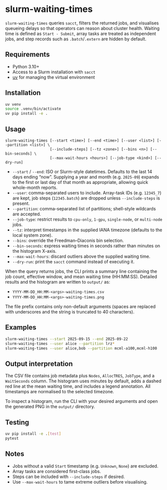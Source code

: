 # slurm-waiting-times

`slurm-waiting-times` queries `sacct`, filters the returned jobs, and visualises queueing delays so that operators can reason about cluster health. Waiting time is defined as `Start - Submit`, array tasks are treated as independent jobs, and step records such as `.batch`/`.extern` are hidden by default.

## Requirements

* Python 3.10+
* Access to a Slurm installation with `sacct`
* [uv](https://github.com/astral-sh/uv) for managing the virtual environment

## Installation

```bash
uv venv
source .venv/bin/activate
uv pip install -e .
```

## Usage

```text
slurm-waiting-times [--start <time>] [--end <time>] [--user <list>] [--partition <list>] \
                    [--include-steps] [--tz <zone>] [--bins <n>] [--bin-seconds] \
                    [--max-wait-hours <hours>] [--job-type <kind>] [--dry-run]
```

* `--start` / `--end`: ISO or Slurm-style datetimes. Defaults to the last 14 days ending “now”.
  Supplying a year and month (e.g. `2025-09`) expands to the first or last day of
  that month as appropriate, allowing quick whole-month reports.
* `--user`: comma-separated users to include. Array-task IDs (e.g. `12345_7`) are kept, job steps (`12345.batch`) are dropped unless `--include-steps` is present.
* `--partition`: comma-separated list of partitions; shell-style wildcards are accepted.
* `--job-type`: restrict results to `cpu-only`, `1-gpu`, `single-node`, or `multi-node` jobs.
* `--tz`: interpret timestamps in the supplied IANA timezone (defaults to the local system zone).
* `--bins`: override the Freedman–Diaconis bin selection.
* `--bin-seconds`: express waiting times in seconds rather than minutes on the histogram X-axis.
* `--max-wait-hours`: discard outliers above the supplied waiting time.
* `--dry-run`: print the `sacct` command instead of executing it.

When the query returns jobs, the CLI prints a summary line containing the job count, effective window, and mean waiting time (HH:MM:SS). Detailed results and the histogram are written to `output/` as:

* `YYYY-MM-DD_HH:MM-<args>-waiting-times.csv`
* `YYYY-MM-DD_HH:MM-<args>-waiting-times.png`

The file prefix contains only non-default arguments (spaces are replaced with underscores and the string is truncated to 40 characters).

## Examples

```bash
slurm-waiting-times --start 2025-09-15 --end 2025-09-22
slurm-waiting-times --user alice --partition lrz*
slurm-waiting-times --user alice,bob --partition mcml-a100,mcml-h100
```

## Output interpretation

The CSV file contains job metadata plus `Nodes`, `AllocTRES`, `JobType`, and a `WaitSeconds` column. The histogram uses minutes by default, adds a dashed red line at the mean waiting time, and includes a legend annotation. All timestamps are normalised to the selected timezone.

To inspect a histogram, run the CLI with your desired arguments and open the generated PNG in the `output/` directory.

## Testing

```bash
uv pip install -e .[test]
pytest
```

## Notes

* Jobs without a valid `Start` timestamp (e.g. `Unknown`, `None`) are excluded.
* Array tasks are considered first-class jobs.
* Steps can be included with `--include-steps` if desired.
* Use `--max-wait-hours` to tame extreme outliers before visualising.

